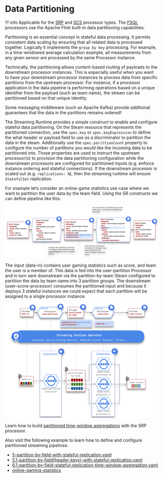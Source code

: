 # Data Partitioning

!!! info
    Applicable for the [SRP](./srp/overview.md) and [SCS](./scs/overview.md) processor types. 
    The [FSQL](./fsql/overview.md) processors use the Apache Flink built-in data partitioning capabilities.

Partitioning is an essential concept in stateful data processing. 
It permits consistent data scaling by ensuring that all related data is processed together. Logically it implements the `group by key` processing. 
For example, in a time-windowed average calculation example, all measurements from any given sensor are processed by the same Processor instance. 

Technically, the partitioning allows content-based routing of payloads to the downstream processor instances. 
This is especially useful when you want to have your downstream processor instances to process data from specific partitions from the upstream processor. 
For instance, if a processor application in the data pipeline is performing operations based on a unique identifier from the payload (such as team name), the stream can be partitioned based on that unique identity.

Some messaging middleware (such as Apache Kafka) provide additional guarantees that the data in the partitions remains ordered!

The Streaming Runtime provides a simple construct to enable and configure stateful data partitioning. On the Steam resource that represents the partitioned connection, use the `spec.key` or `spec.keyExpression` to define the what header or payload field to use as a discriminator to partition the data in the steam. 
Additionally use the `spec.parittionCount` property to configure the number of partitions you would like the incoming data to be partitioned into. 
Those properties are used to instruct the upstream processor(s) to provision the data partitioning configuration while the downstream processors are configured for partitioned inputs (e.g. enforce instance ordering and stateful connections). 
If the downstream processor is scaled out (e.g. `replications: N`), then the streaming runtime will ensure `StatefulSet` replication. 

For example let’s consider an online-game statistics use case where we want to partition the user data by the team field. Using the SR constructs we can define pipeline like this:

![data partitioning CRDs definition](./data-partitioning-crd-definitions.svg)

The input (data-in) contains user gaming statistics such as score, and team the user is a member of. 
This data is fed into the user-partition Processor and in turn sent downstream via the partition-by-team Steam configured to partition the data by team name into 3 partition groups. 
The downstream (user-score-processor) consumes the partitioned input and because it deploys 3 stateful instances we could expect that each partition will be assigned to a single processor instance.

![](./data-partitioning-sr-deployment.svg)

Learn how to build [partitioned time-window aggregations](./srp/time-window-aggregation.md#partitioned-time-window-aggregation) with the SRP processor.

Also visit the following example to learn how to define and configure partitioned streaming pipelines:

- [5-partition-by-field-with-stateful-replication.yaml](https://github.com/vmware-tanzu/streaming-runtimes/blob/main/streaming-runtime-samples/tutorials/5-partition-by-field-with-stateful-replication.yaml)
- [5.1-partition-by-field(header-keys)-with-stateful-replication.yaml](https://github.com/vmware-tanzu/streaming-runtimes/blob/main/streaming-runtime-samples/tutorials/5.1-partition-by-field(header-keys)-with-stateful-replication.yaml)
- [6.1-partition-by-field-stateful-replication-time-window-aggregation.yaml](https://github.com/vmware-tanzu/streaming-runtimes/blob/main/streaming-runtime-samples/tutorials/6.1-partition-by-field-stateful-replication-time-window-aggregation.yaml)
- [online-gaming-statistics](https://github.com/vmware-tanzu/streaming-runtimes/blob/main/streaming-runtime-samples/online-gaming-statistics/streaming-pipeline.yaml)